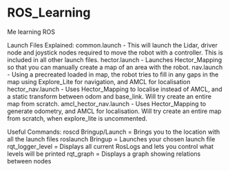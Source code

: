 # ROS_Learning
Me learning ROS

Launch Files Explained:
common.launch - This will launch the Lidar, driver node and joystick nodes required to move the robot with a controller. This is included in all other launch files.
hector.launch - Launches Hector_Mapping so that you can manually create a map of an area with the robot.
nav.launch - Using a precreated loaded in map, the robot tries to fill in any gaps in the map using Explore_Lite for navigation, and AMCL for localisation
hector_nav.launch - Uses Hector_Mapping to localise instead of AMCL, and a static transform between odom and base_link. Will try create an entire map from scratch.
amcl_hector_nav.launch - Uses Hector_Mapping to generate odometry, and AMCL for localisation. Will try create an entire map from scratch, when explore_lite is uncommented.

Useful Commands:
roscd Bringup/Launch = Brings you to the location with all the launch files
roslaunch Bringup <launch file> = Launches your chosen launch file
rqt_logger_level = Displays all current RosLogs and lets you control what levels will be printed
rqt_graph = Displays a graph showing relations between nodes

